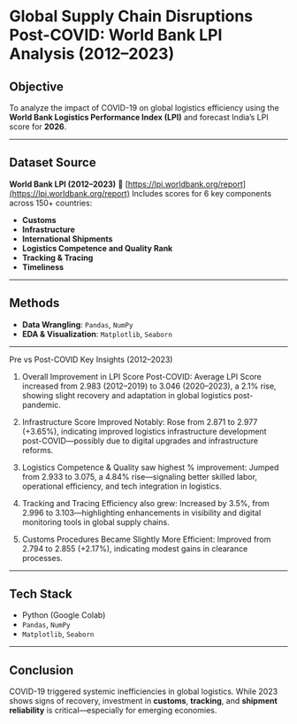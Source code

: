 
# Global Supply Chain Disruptions Post-COVID: World Bank LPI Analysis (2012–2023)

## Objective

To analyze the impact of COVID-19 on global logistics efficiency using the **World Bank Logistics Performance Index (LPI)** and forecast India’s LPI score for **2026**.

---

## Dataset Source

**World Bank LPI (2012–2023)**
🔗 [https://lpi.worldbank.org/report](https://lpi.worldbank.org/report)
Includes scores for 6 key components across 150+ countries:

* **Customs**
* **Infrastructure**
* **International Shipments**
* **Logistics Competence and Quality Rank**
* **Tracking & Tracing**
* **Timeliness**

---

## Methods

* **Data Wrangling**: `Pandas`, `NumPy`
* **EDA & Visualization**: `Matplotlib`, `Seaborn`

---

Pre vs Post-COVID Key Insights (2012–2023)
1. Overall Improvement in LPI Score Post-COVID:
Average LPI Score increased from 2.983 (2012–2019) to 3.046 (2020–2023), a 2.1% rise, showing slight recovery and adaptation in global logistics post-pandemic.

2. Infrastructure Score Improved Notably:
Rose from 2.871 to 2.977 (+3.65%), indicating improved logistics infrastructure development post-COVID—possibly due to digital upgrades and infrastructure reforms.

3. Logistics Competence & Quality saw highest % improvement:
Jumped from 2.933 to 3.075, a 4.84% rise—signaling better skilled labor, operational efficiency, and tech integration in logistics.

4. Tracking and Tracing Efficiency also grew:
Increased by 3.5%, from 2.996 to 3.103—highlighting enhancements in visibility and digital monitoring tools in global supply chains.

5. Customs Procedures Became Slightly More Efficient:
Improved from 2.794 to 2.855 (+2.17%), indicating modest gains in clearance processes.


---

## Tech Stack

* Python (Google Colab)
* `Pandas`, `NumPy`
* `Matplotlib`, `Seaborn`

---

## Conclusion

COVID-19 triggered systemic inefficiencies in global logistics. While 2023 shows signs of recovery, investment in **customs**, **tracking**, and **shipment reliability** is critical—especially for emerging economies.

